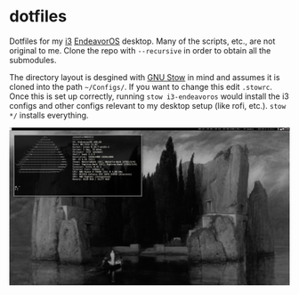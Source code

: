 # dotfiles

Dotfiles for my [i3](https://i3wm.org/) [EndeavorOS](https://endeavouros.com/)
desktop. Many of the scripts, etc., are not original to me. Clone the repo with
`--recursive` in order to obtain all the submodules.

The directory layout is desgined with [GNU Stow](https://www.gnu.org/software/stow/) in mind and assumes it is cloned into the path `~/Configs/`. If you want to change this edit `.stowrc`. Once this is set up correctly, running `stow i3-endeavoros` would install the i3 configs and other configs relevant to my desktop setup (like rofi, etc.). `stow */` installs everything.

![desktop screenshot](screenshot.png)
